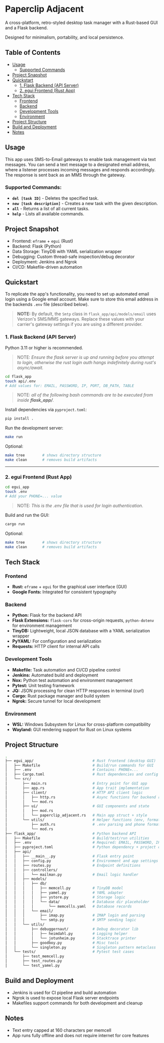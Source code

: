 # Paperclip Adjacent

A cross-platform, retro-styled desktop task manager with a Rust-based GUI and a Flask backend. 

Designed for minimalism, portability, and local persistence.

## Table of Contents

- [Usage](#usage)
  - [Supported Commands](#supported-commands)
- [Project Snapshot](#project-snapshot)
- [Quickstart](#quickstart)
  - [1. Flask Backend (API Server)](#1-flask-backend-api-server)
  - [2. egui Frontend (Rust App)](#2-egui-frontend-rust-app)
- [Tech Stack](#tech-stack)
  - [Frontend](#frontend)
  - [Backend](#backend)
  - [Development Tools](#development-tools)
  - [Environment](#environment)
- [Project Structure](#project-structure)
- [Build and Deployment](#build-and-deployment)
- [Notes](#notes)

## Usage

This app uses SMS-to-Email gateways to enable task management via text messages. You can send a text message to a designated email address, where a listener processes incoming messages and responds accordingly. The response is sent back as an MMS through the gateway.

### Supported Commands:

- **`del [task ID]`** - Deletes the specified task.  
- **`new [task description]`** - Creates a new task with the given description.  
- **`all`** - Returns a list of all current tasks.  
- **`help`** - Lists all available commands.

## Project Snapshot

- Frontend: `eframe` + `egui` (Rust)
- Backend: Flask (Python)
- Data Storage: TinyDB with YAML serialization wrapper
- Debugging: Custom thread-safe inspection/debug decorator
- Deployment: Jenkins and Ngrok
- CI/CD: Makefile-driven automation

## Quickstart

To replicate the app's functionality, you need to set up automated email login using a Google email account. Make sure to store this email address in the backends `.env` file (described below).

>**NOTE:** By default, the `Smtp` class in `flask_app/api/models/email` uses Verizon's SMS/MMS gateways. Replace these values with your carrier's gateway settings if you are using a different provider. 

### 1. Flask Backend (API Server)

Python 3.11 or higher is recommended.

>NOTE: *Ensure the flask server is up and running before you attempt to login, otherwise the rust login auth hangs indefinitely during rust's async/await.*  

```bash
cd flask_app
touch api/.env
# Add values for: EMAIL, PASSWORD, IP, PORT, DB_PATH, TABLE
```
>NOTE: *all of the following bash commands are to be executed from inside __flask_app/__.*  

Install dependencies via `pyproject.toml`:

```bash
pip install .
```

Run the development server:

```bash
make run
```

Optional:

```bash
make tree        # shows directory structure
make clean       # removes build artifacts
```

---

### 2. egui Frontend (Rust App)

```bash
cd egui_app
touch .env
# Add your PHONE=... value
```

>NOTE: *This is the .env file that is used for login authentication.*    

Build and run the GUI:

```bash
cargo run
```
Optional:

```bash
make tree        # shows directory structure
make clean       # removes build artifacts
```

## Tech Stack

### Frontend
- **Rust:** `eframe` + `egui` for the graphical user interface (GUI)
- **Google Fonts:** Integrated for consistent typography

### Backend
- **Python:** Flask for the backend API
- **Flask Extensions:** `flask-cors` for cross-origin requests, `python-dotenv` for environment management
- **TinyDB:** Lightweight, local JSON database with a YAML serialization wrapper
- **PyYAML:** For configuration and serialization
- **Requests:** HTTP client for internal API calls

### Development Tools
- **Makefile:** Task automation and CI/CD pipeline control
- **Jenkins:** Automated build and deployment
- **Nox:** Python test automation and environment management
- **Pytest:** Unit testing framework
- **JQ:** JSON processing for clean HTTP responses in terminal (curl)
- **Cargo:** Rust package manager and build system
- **Ngrok:** Secure tunnel for local development

### Environment
- **WSL:** Windows Subsystem for Linux for cross-platform compatibility
- **Wayland:** GUI rendering support for Rust on Linux systems

## Project Structure

```bash
.
├── egui_app/                           # Rust frontend (desktop GUI)
│   ├── Makefile                        # Build/run commands for GUI
│   ├── .env                            # Contains: PHONE=...
│   ├── Cargo.toml                      # Rust dependencies and config
│   └── src/
│       ├── main.rs                     # Entry point for GUI app
│       ├── app.rs                      # App trait implementation
│       ├── client/                     # HTTP API client logic
│       │   ├── http.rs                 # Async functions for backend requests
│       │   └── mod.rs                  
│       ├── ui/                         # GUI components and state
│       │   ├── mod.rs
│       │   └── paperclip_adjacent.rs   # Main app struct + style
│       └── utils/                      # Helper functions (env, formatting)
│           ├── auth.rs                 # .env parsing and phone formatting
│           └── mod.rs
├── flask_app/                          # Python backend API
│   ├── Makefile                        # Build/test/run utilities
│   ├── .env                            # Required: EMAIL, PASSWORD, IP, PORT, DB_PATH, TABLE
│   ├── pyproject.toml                  # Python dependency + project config
│   ├── api/
│   │   ├── __main__.py                 # Flask entry point
│   │   ├── config.py                   # Environment and app settings
│   │   ├── routes.py                   # Endpoint definitions
│   │   ├── controllers/
│   │   │   └── mailman.py              # Email logic handler
│   │   ├── models/
│   │   │   ├── db/
│   │   │   │   ├── memcell.py          # TinyDB model
│   │   │   │   ├── yamel.py            # YAML adapter
│   │   │   │   ├── ystore.py           # Storage logic
│   │   │   │   └── data/               # Database dir placeholder
│   │   │   │       └── memcells.yaml   # Database records
│   │   │   └── email/
│   │   │       ├── imap.py             # IMAP login and parsing
│   │   │       └── smtp.py             # SMTP sending logic
│   │   └── utils/
│   │       ├── debuggernaut/           # Debug decorator lib
│   │       │   ├── heimdahl.py         # Logging helper
│   │       │   └── jotunheim.py        # Stacktrace printer
│   │       ├── goodboy.py              # Misc tools
│   │       └── singleton.py            # Singleton pattern metaclass
│   └── tests/                          # Pytest test cases
│       ├── test_memcell.py
│       ├── test_routes.py
│       └── test_yamel.py
```

## Build and Deployment

- Jenkins is used for CI pipeline and build automation
- Ngrok is used to expose local Flask server endpoints
- Makefiles support commands for both development and cleanup

## Notes

- Text entry capped at 160 characters per memcell
- App runs fully offline and does not require internet for core features